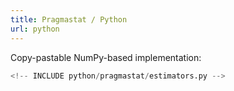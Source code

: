 ```yaml
---
title: Pragmastat / Python
url: python
---
```


Copy-pastable NumPy-based implementation:

```python
<!-- INCLUDE python/pragmastat/estimators.py -->
```
